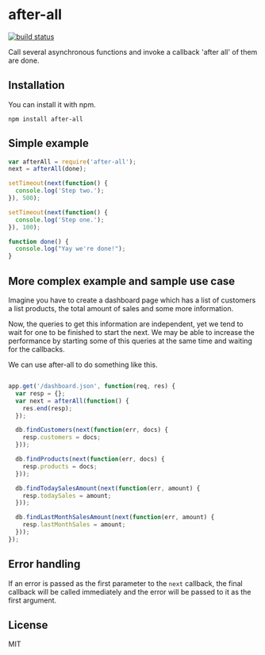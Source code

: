 # after-all

[![build status](https://secure.travis-ci.org/sorribas/after-all.png)](http://travis-ci.org/sorribas/after-all)

Call several asynchronous functions and invoke a callback 'after all' of them are done.

## Installation

You can install it with npm.

```
npm install after-all
```

## Simple example

```js
var afterAll = require('after-all');
next = afterAll(done);

setTimeout(next(function() {
  console.log('Step two.');
}), 500);

setTimeout(next(function() {
  console.log('Step one.');
}), 100);

function done() {
  console.log("Yay we're done!");
}
```

## More complex example and sample use case

Imagine you have to create a dashboard page which has a list of customers
a list products, the total amount of sales and some more information.

Now, the queries to get this information are independent, yet we tend to wait for
one to be finished to start the next. We may be able to increase the performance
by starting some of this queries at the same time and waiting for the callbacks.

We can use after-all to do something like this.

```js

app.get('/dashboard.json', function(req, res) {
  var resp = {};
  var next = afterAll(function() {
    res.end(resp);
  });

  db.findCustomers(next(function(err, docs) {
    resp.customers = docs;
  }));

  db.findProducts(next(function(err, docs) {
    resp.products = docs;
  }));

  db.findTodaySalesAmount(next(function(err, amount) {
    resp.todaySales = amount;
  }));

  db.findLastMonthSalesAmount(next(function(err, amount) {
    resp.lastMonthSales = amount;
  }));
});
```

## Error handling

If an error is passed as the first parameter to the `next` callback, the 
final callback will be called immediately and the error will be passed to
it as the first argument.

## License

MIT
